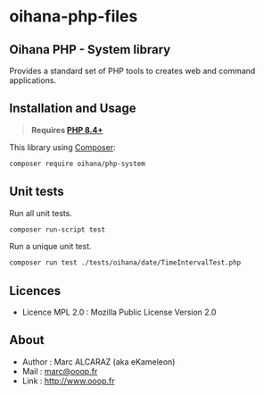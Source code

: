 # oihana-php-files

## Oihana PHP - System library

Provides a standard set of PHP tools to creates web and command applications.

## Installation and Usage

> **Requires [PHP 8.4+](https://php.net/releases/)**

This library using [Composer](https://getcomposer.org):

```bash
composer require oihana/php-system
```

## Unit tests

Run all unit tests.
```bash
composer run-script test
```

Run a unique unit test.
```bash
composer run test ./tests/oihana/date/TimeIntervalTest.php
```

## Licences
 * Licence MPL 2.0 : Mozilla Public License Version 2.0

## About
 * Author : Marc ALCARAZ (aka eKameleon)
 * Mail : marc@ooop.fr
 * Link : http://www.ooop.fr